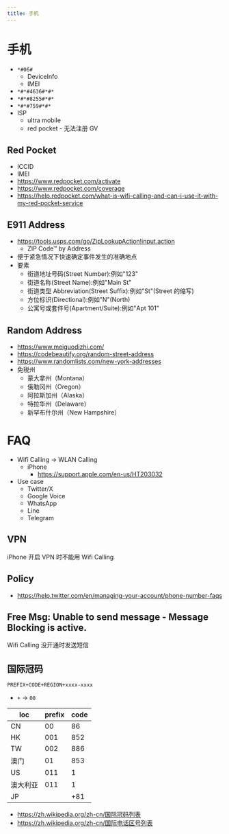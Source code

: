 ```yaml
---
title: 手机
---
```


# 手机

- `*#06#`
  - DeviceInfo
  - IMEI
- `*#*#4636#*#*`
- `*#*#8255#*#*`
- `*#*#759#*#*`
- ISP
  - ultra mobile
  - red pocket - 无法注册 GV

## Red Pocket

- ICCID
- IMEI
- https://www.redpocket.com/activate
- https://www.redpocket.com/coverage
- https://help.redpocket.com/what-is-wifi-calling-and-can-i-use-it-with-my-red-pocket-service

## E911 Address

- https://tools.usps.com/go/ZipLookupAction!input.action
  - ZIP Code™ by Address
- 便于紧急情况下快速确定事件发生的准确地点
- 要素
  - 街道地址号码(Street Number):例如"123"
  - 街道名称(Street Name):例如"Main St"
  - 街道类型 Abbreviation(Street Suffix):例如"St"(Street 的缩写)
  - 方位标识(Directional):例如"N"(North)
  - 公寓号或套件号(Apartment/Suite):例如"Apt 101"

<!--
8642 YULE STREET 192
CO
80007

2140 East 56th Avenue, Anchorage AK 99507

6215 NE 92ND DR
PORTLAND OR 97253-1776
-->

## Random Address

- https://www.meiguodizhi.com/
- https://codebeautify.org/random-street-address
- https://www.randomlists.com/new-york-addresses
- 免税州
  - 蒙大拿州（Montana）
  - 俄勒冈州（Oregon）
  - 阿拉斯加州（Alaska）
  - 特拉华州（Delaware）
  - 新罕布什尔州（New Hampshire）
# FAQ

- Wifi Calling -> WLAN Calling
  - iPhone
    - https://support.apple.com/en-us/HT203032
- Use case
  - Twitter/X
  - Google Voice
  - WhatsApp
  - Line
  - Telegram

## VPN

iPhone 开启 VPN 时不能用 Wifi Calling

## Policy

- https://help.twitter.com/en/managing-your-account/phone-number-faqs

## Free Msg: Unable to send message - Message Blocking is active.

Wifi Calling 没开通时发送短信

## 国际冠码

```
PREFIX+CODE+REGION+xxxx-xxxx
```

- `+` -> `00`

| loc      | prefix | code |
| -------- | ------ | ---- |
| CN       | 00     | 86   |
| HK       | 001    | 852  |
| TW       | 002    | 886  |
| 澳门     | 01     | 853  |
| US       | 011    | 1    |
| 澳大利亚 | 011    | 1    |
| JP       |        | +81  |

- https://zh.wikipedia.org/zh-cn/国际冠码列表
- https://zh.wikipedia.org/zh-cn/国际电话区号列表
